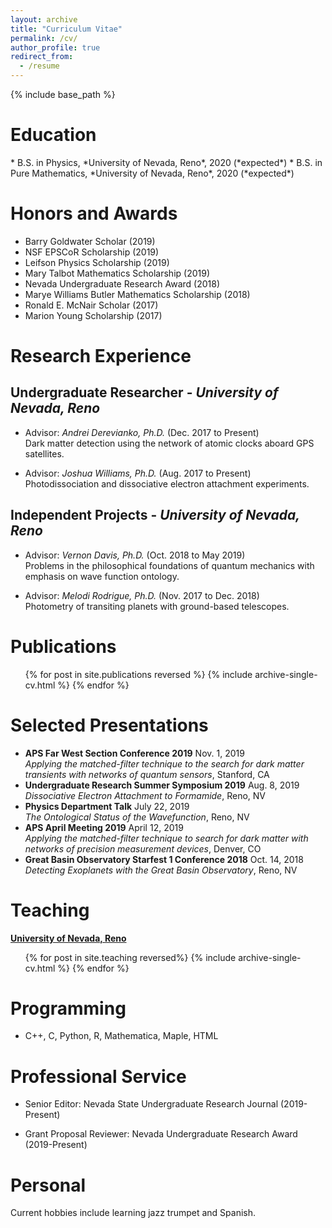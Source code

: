 ```yaml
---
layout: archive
title: "Curriculum Vitae"
permalink: /cv/
author_profile: true
redirect_from:
  - /resume
---
```


{% include base_path %}
<br />
<h1>Education</h1>
* B.S. in Physics, *University of Nevada, Reno*, 2020 (*expected*)
* B.S. in Pure Mathematics, *University of Nevada, Reno*, 2020 (*expected*)

Honors and Awards
======
* Barry Goldwater Scholar (2019)
* NSF EPSCoR Scholarship (2019)
* Leifson Physics Scholarship (2019)
* Mary Talbot Mathematics Scholarship (2019)
* Nevada Undergraduate Research Award (2018)
* Marye Williams Butler Mathematics Scholarship (2018)
* Ronald E. McNair Scholar (2017)
* Marion Young Scholarship (2017)

Research Experience
======
## Undergraduate Researcher - *University of Nevada, Reno*

* Advisor: *Andrei Derevianko, Ph.D.* (Dec. 2017 to Present)<br />
Dark matter detection using the network of atomic clocks aboard GPS satellites.

* Advisor: *Joshua Williams, Ph.D.* (Aug. 2017 to Present)<br />
Photodissociation and dissociative electron attachment experiments.

## Independent Projects - *University of Nevada, Reno*

* Advisor: *Vernon Davis, Ph.D.* (Oct. 2018 to May 2019)<br />
Problems in the philosophical foundations of quantum mechanics with emphasis on wave function ontology.

* Advisor: *Melodi Rodrigue, Ph.D.* (Nov. 2017 to Dec. 2018)<br />
Photometry of transiting planets with ground-based telescopes.


  
Publications
======

  <ul>{% for post in site.publications reversed %} 
    {% include archive-single-cv.html %} 
  {% endfor %}</ul> 
  
Selected Presentations
======
<ul>
	<li>
	<b>APS Far West Section Conference 2019</b> Nov. 1, 2019
	<br> 
	<i>Applying the matched-filter technique to the search for dark matter transients with networks of quantum sensors</i>, Stanford, CA
	</li>
	<li>
	<b>Undergraduate Research Summer Symposium 2019</b> Aug. 8, 2019 
	<br>
	<i>Dissociative Electron Attachment to Formamide</i>, Reno, NV
	</li>
	<li>
	<b>Physics Department Talk</b> July 22, 2019 
	<br>
	<i>The Ontological Status of the Wavefunction</i>, Reno, NV
	</li>
	<li>
	<b>APS April Meeting 2019</b> April 12, 2019 
	<br>
	<i>Applying the matched-filter technique to search for dark matter with networks of precision measurement devices</i>, Denver, CO
	</li>
	<li>
	<b>Great Basin Observatory Starfest 1 Conference 2018</b> Oct. 14, 2018 
	<br>
	<i>Detecting Exoplanets with the Great Basin Observatory</i>, Reno, NV
	</li>
</ul>
  
Teaching
======
<u><b> University of Nevada, Reno</b></u>

 <ul>{% for post in site.teaching reversed%} 
   {% include archive-single-cv.html %} 
   {% endfor %}</ul> 
  
Programming
======
* C++, C, Python, R, Mathematica, Maple, HTML
  
Professional Service
======
* Senior Editor: Nevada State Undergraduate Research Journal (2019-Present)

* Grant Proposal Reviewer: Nevada Undergraduate Research Award (2019-Present)


Personal
======
Current hobbies include learning jazz trumpet and Spanish.
